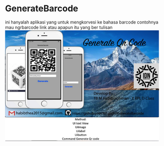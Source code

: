 # GenerateBarcode
ini hanyalah aplikasi yang untuk mengkorvesi ke bahasa barcode contohnya mau ngrbarcode link atau apapun itu yang ber tulisan
![screenshot](Generate_Qr_Code.png)
